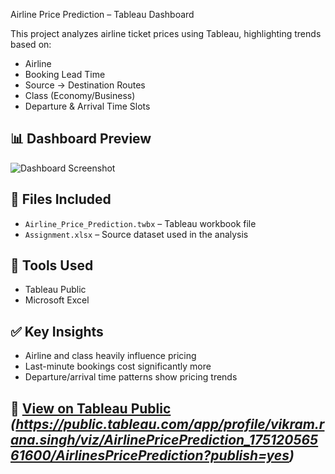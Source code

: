  Airline Price Prediction – Tableau Dashboard

This project analyzes airline ticket prices using Tableau, highlighting trends based on:

- Airline
- Booking Lead Time
- Source → Destination Routes
- Class (Economy/Business)
- Departure & Arrival Time Slots

## 📊 Dashboard Preview
![Dashboard Screenshot]((https://github.com/user-attachments/assets/8cc6d5ab-6aa3-48f2-9725-c8b9be1da90b))


## 📁 Files Included
- `Airline_Price_Prediction.twbx` – Tableau workbook file
- `Assignment.xlsx` – Source dataset used in the analysis

## 🔧 Tools Used
- Tableau Public
- Microsoft Excel

## ✅ Key Insights
- Airline and class heavily influence pricing
- Last-minute bookings cost significantly more
- Departure/arrival time patterns show pricing trends

## 🔗 [View on Tableau Public](#) *(https://public.tableau.com/app/profile/vikram.rana.singh/viz/AirlinePricePrediction_17512056561600/AirlinesPricePrediction?publish=yes)*
